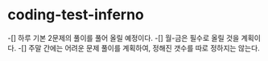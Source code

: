 # coding-test-inferno
 -[] 하루 기본 2문제의 풀이를 풀어 올릴 예정이다.
 -[] 월-금은 필수로 올릴 것을 계획이다.
 -[] 주말 간에는 어려운 문제 풀이를 계획하여, 정해진 갯수를 따로 정하지는 않는다.
